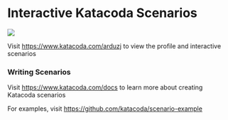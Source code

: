 # Interactive Katacoda Scenarios

[![](http://shields.katacoda.com/katacoda/arduzj/count.svg)](https://www.katacoda.com/arduzj "Get your profile on Katacoda.com")

Visit https://www.katacoda.com/arduzj to view the profile and interactive scenarios

### Writing Scenarios
Visit https://www.katacoda.com/docs to learn more about creating Katacoda scenarios

For examples, visit https://github.com/katacoda/scenario-example
